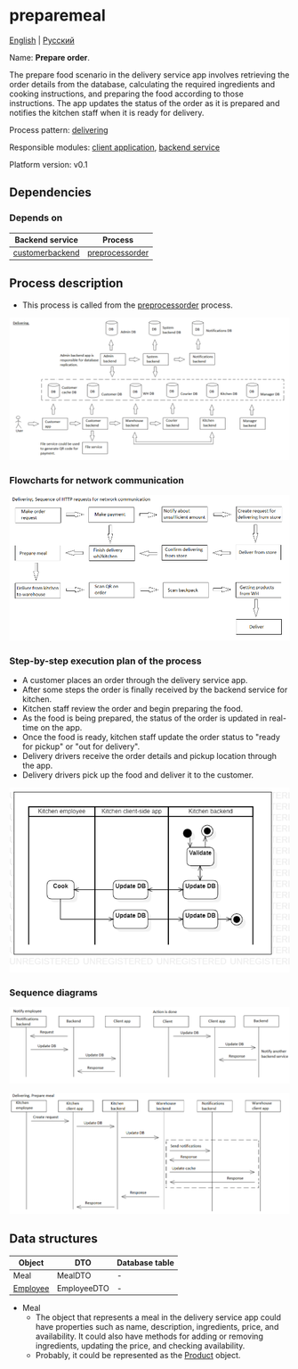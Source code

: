 # preparemeal

[English](preparemeal.md) | [Русский](preparemeal.ru.md)

Name: **Prepare order**.

The prepare food scenario in the delivery service app involves retrieving the order details from the database, calculating the required ingredients and cooking instructions, and preparing the food according to those instructions. 
The app updates the status of the order as it is prepared and notifies the kitchen staff when it is ready for delivery.

Process pattern: [delivering](../../processpatterns/delivering.md)

Responsible modules: [client application](../../frontend/kitchenclient.md), [backend service](../../backend/kitchenbackend.md)

Platform version: v0.1

## Dependencies

### Depends on

| Backend service | Process |
| --- | ---- |
| [customerbackend](../../backend/customerbackend.md) | [preprocessorder](../customer/preprocessorder.md) |

## Process description

- This process is called from the [preprocessorder](../customer/preprocessorder.md) process.

![delivering_overall](../../img/processpatterns/delivering_overall.png)

### Flowcharts for network communication

![overall.delivering](../../img/flowcharts/overall.delivering.png)

### Step-by-step execution plan of the process

- A customer places an order through the delivery service app.
- After some steps the order is finally received by the backend service for kitchen.
- Kitchen staff review the order and begin preparing the food.
- As the food is being prepared, the status of the order is updated in real-time on the app.
- Once the food is ready, kitchen staff update the order status to "ready for pickup" or "out for delivery".
- Delivery drivers receive the order details and pickup location through the app.
- Delivery drivers pick up the food and deliver it to the customer.

![kitchen.preparemeal](../../img/activitydiagrams/kitchen.preparemeal.png)

### Sequence diagrams

![kitchen.preparemeal](../../img/sequencediagram/kitchen.preparemeal.png)

![delivering.preparemeal](../../img/sequencediagram/delivering.preparemeal.png)

## Data structures

| Object | DTO | Database table |
| --- | ---- | --- |
| Meal | MealDTO | - |
| [Employee](https://github.com/alexeysp11/workflow-lib/blob/main/src/Models/Business/InformationSystem/Employee.cs) | EmployeeDTO | - |

- Meal
    - The object that represents a meal in the delivery service app could have properties such as name, description, ingredients, price, and availability. It could also have methods for adding or removing ingredients, updating the price, and checking availability.
    - Probably, it could be represented as the [Product](https://github.com/alexeysp11/workflow-lib/blob/main/src/Models/Business/Products/Product.cs) object.
